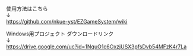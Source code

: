 使用方法はこちら  
↓  
https://github.com/nkue-yst/EZGameSystem/wiki
  
Windows用プロジェクト ダウンロードリンク  
↓  
https://drive.google.com/uc?id=1NquO1c6OxzjUSX3pfsDvb54MFzK4r7La  
